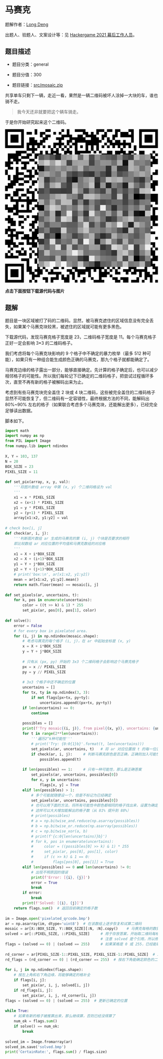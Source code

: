 # 马赛克

题解作者：[Long Deng](https://github.com/ldeng-ustc)

出题人、验题人、文案设计等：见 [Hackergame 2021 幕后工作人员](https://hack.lug.ustc.edu.cn/credits/)。

## 题目描述

- 题目分类：general

- 题目分值：300

- 题目链接：[src/mosaic.zip](src/mosaic.zip)

共享单车只剩下一辆，走近一看，果然是一辆二维码被坏人涂掉一大块的车，谁也骑不走。

> 我今天还非就要把这个辆车骑走。

于是你开始研究起来这个二维码。

![pixelated_qrcode.bmp](src/pixelated_qrcode.bmp)

**点击下面按钮下载源代码与图片**

## 题解

题目是一块区域被打了码的二维码。显然，被马赛克遮住的区域信息没有完全丢失，如果某个马赛克块较黑，被遮住的区域就可能有更多黑色。

下载源代码，发现马赛克格子宽度是 23，二维码格子宽度是 11。每个马赛克格子正好一定会影响 3\*3 的二维码格子。

我们考虑将每个马赛克块影响的 9 个格子中不确定的暴力枚举（最多 512 种可能），如果只有一种组合能生成颜色正确的马赛克，那九个格子就都能确定了。

马赛克边缘的格子露出一部分，能够直接确定。先计算的格子确定后，也可以减少相邻格子的可能性。所以我们每轮记下已确定的二维码格子，把尝试过程循环多次，直至不再有新的格子被解码出来为止。

考虑到有些马赛克块完全盖住 2 块或 4 块二维码，这些被完全盖住的二维码格子显然不可能恢复了，但二维码有一定容错性，最终根据方法的不同，能解码出 80%~90% 左右的格子（如果联合考虑多个马赛克块，还能解出更多），已经完全足够读出数据。

脚本如下。

```python
import math
import numpy as np
from PIL import Image
from numpy.lib import ndindex

X, Y = 103, 137
N = 20
BOX_SIZE = 23
PIXEL_SIZE = 11

def set_pix(array, x, y, val):
    '''将图片数组 array 中第 (x, y) 个二维码格设为 val
    '''
    x1 = x * PIXEL_SIZE
    x2 = (x+1) * PIXEL_SIZE
    y1 = y * PIXEL_SIZE
    y2 = (y+1) * PIXEL_SIZE
    array[x1:x2, y1:y2] = val

# check box[i, j]
def check(ar, i, j):
    '''判断图片数组 ar 生成的马赛克的第 (i, j) 个块是否要求的相符
    即比较数组 ar 对应位置的平均值和马赛克数组的对应格
    '''
    x1 = X + i*BOX_SIZE
    x2 = X + (i+1)*BOX_SIZE
    y1 = Y + j*BOX_SIZE
    y2 = Y + (j+1)*BOX_SIZE
    # print('box:\n', ar[x1:x2, y1:y2])
    mean = ar[x1:x2, y1:y2].mean()
    return math.floor(mean) == mosaic[i, j]

def set_pixels(ar, uncertains, t):
    for k, pos in enumerate(uncertains):
        color = ((t >> k) & 1) * 255
        set_pix(ar, pos[0], pos[1], color)

def solve():
    error = False
    # for every box in pixelated area.
    for (i, j) in np.ndindex(mosaic.shape):
        # 考虑马赛克的每个格子 (i, j)，在 ar 中起始坐标是 (x, y)
        x = X + i*BOX_SIZE
        y = Y + j*BOX_SIZE

        # 只有从 (px, py) 开始的 3x3 个二维码格子会影响这个马赛克格子
        px = x // PIXEL_SIZE
        py = y // PIXEL_SIZE

        # 3x3 个格子中还不确定的位置
        uncertains = []
        for tx, ty in np.ndindex(3, 3):
            if not flags[px+tx, py+ty]:
                uncertains.append((px+tx, py+ty))
        if len(uncertains) == 0:
            continue

        possibles = []
        print(f'Try mosaic{(i, j)}, from pixel{(x, y)}, uncertains: {uncertains}')
        for t in range(2**len(uncertains)):
            '''遍历2^k种可能性'''
            # print('Try: {0:0{1}b}'.format(t, len(uncertains)))
            set_pixels(ar, uncertains, t)   # 将 ar 对应位置按 t 的每一位设置为对应颜色
            if check(ar, i, j):     # 判断马赛克颜色是否正确，正确则加入可能性列表
                possibles.append(t)

        if len(possibles) == 1:     # 只有一种可能性，那么是正确答案
            set_pixels(ar, uncertains, possibles[0])
            for x, y in uncertains:
                flags[x, y] = True
        elif len(possibles) > 1:
            # 多个可能就随便设一个，但是不标记为已经确定
            set_pixels(ar, uncertains, possibles[0])
            # 也可以用下面的方法，将所有可能性中颜色都相同的格子找出来，设置为确定的
            # 这样可以大大增加能解出的格子数（从 81% 提升到 88%）
            # print(possibles)
            # a = np.bitwise_and.reduce(np.asarray(possibles))
            # b = np.bitwise_or.reduce(np.asarray(possibles))
            # c = np.bitwise_xor(a, b)
            # print(f'{c:0{len(uncertains)}b}')
            # for k, pos in enumerate(uncertains):
            #     color = ((possibles[0] >> k) & 1) * 255
            #     set_pix(ar, pos[0], pos[1], color)
            #     if (c >> k) & 1 == 0:
            #         flags[pos[0], pos[1]] = True
        elif len(possibles) == 0 and len(uncertains) != 0:
            # 出现不明原因的错误
            print(f'Error: [{i}, {j}]')
            error = True
            break
        if error:
            break
        print(f'Solved: [{i}, {j}]')
    return flags.sum()  # 返回目前确定的格子数

im = Image.open('pixelated_qrcode.bmp')
ar = np.asarray(im, dtype='uint8')  # 在该数组上逐步恢复和试算二维码
mosaic = ar[X::BOX_SIZE, Y::BOX_SIZE][:N, :N].copy()    # 马赛克每格的数据
solved = ar[::PIXEL_SIZE, ::PIXEL_SIZE]     # 用于存放答案，开始取二维码每格左上角值
                                            # 注意 solved 是个引用，所以修改 ar 会跟着变
flags = (solved == 0) | (solved == 255)     # 如果某格是 0 或 255，已经能确定颜色

rd_corner = ar[PIXEL_SIZE-1::PIXEL_SIZE, PIXEL_SIZE-1::PIXEL_SIZE]  # 二维码每格右下角
rd_flags = (rd_corner == 0) | (rd_corner == 255)  # 按右下角能确定颜色的二维码格

for i, j in np.ndindex(flags.shape):
    # 按左上角和右下角边缘，将能够确定的格补全
    if flags[i, j]:
        set_pix(ar, i, j, solved[i, j])
    if rd_flags[i, j]:
        set_pix(ar, i, j, rd_corner[i, j])
flags = (solved == 0) | (solved == 255)  # 更新已确定的位置

while True:
    # 如果有新的格子被推算出来，那么继续算，否则已经没得算了
    num_ok = flags.sum()
    if solve() == num_ok:
        break

solved_im = Image.fromarray(ar)
solved_im.save('solved.bmp')
print('CertainRate:', flags.sum() / flags.size)
```
